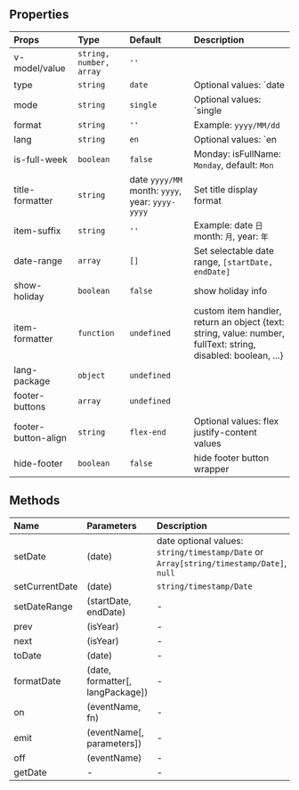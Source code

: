 
## Properties

|Props|Type|Default|Description|
|:--|:--|:--|:--|
|v-model/value|`string, number, array`|`''`||
|type|`string`|`date`|Optional values: `date|month|years`|
|mode|`string`|`single`|Optional values: `single|mutiple|range`|
|format|`string`|`''`|Example: `yyyy/MM/dd`|
|lang|`string`|`en`|Optional values: `en|zh|jp`|
|is-full-week|`boolean`|`false`|Monday: isFullName: `Monday`, default: `Mon`|
|title-formatter|`string`|date `yyyy/MM` month: `yyyy`, year: `yyyy-yyyy`|Set title display format|
|item-suffix|`string`|`''`|Example: date `日` month: `月`, year: `年`|
|date-range|`array`|`[]`|Set selectable date range, `[startDate, endDate]`|
|show-holiday|`boolean`|`false`|show holiday info|
|item-formatter|`function`|`undefined`|custom item handler, return an object {text: string, value: number, fullText: string, disabled: boolean, ...}|
|lang-package|`object`|`undefined`||
|footer-buttons|`array`|`undefined`||
|footer-button-align|`string`|`flex-end`|Optional values: flex justify-content values|
|hide-footer|`boolean`|`false`|hide footer button wrapper|

## Methods

|Name|Parameters|Description|
|:--|:--|:--|
|setDate|(date)|date optional values: `string/timestamp/Date` or `Array[string/timestamp/Date]`, `null`|
|setCurrentDate|(date)|`string/timestamp/Date`|
|setDateRange|(startDate, endDate)|-|
|prev|(isYear)|-|
|next|(isYear)|-|
|toDate|(date)|-|
|formatDate|(date, formatter[, langPackage])|-|
|on|(eventName, fn)|-|
|emit|(eventName[, parameters])|-|
|off|(eventName)|-|
|getDate|-|-|
